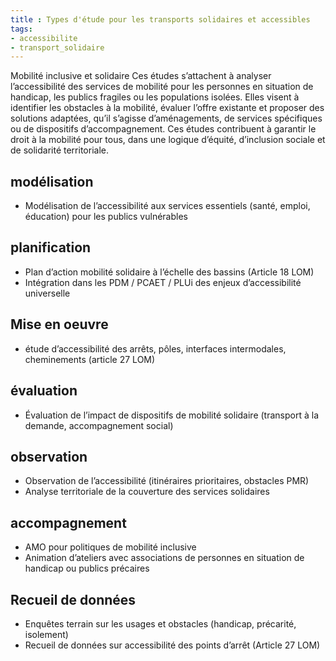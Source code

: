 ```yaml
---
title : Types d'étude pour les transports solidaires et accessibles
tags:
- accessibilite
- transport_solidaire
---
```

Mobilité inclusive et solidaire
Ces études s’attachent à analyser l’accessibilité des services de mobilité pour les personnes en situation de handicap, les publics fragiles ou les populations isolées. Elles visent à identifier les obstacles à la mobilité, évaluer l’offre existante et proposer des solutions adaptées, qu’il s’agisse d’aménagements, de services spécifiques ou de dispositifs d’accompagnement. Ces études contribuent à garantir le droit à la mobilité pour tous, dans une logique d’équité, d’inclusion sociale et de solidarité territoriale. 

## modélisation
- Modélisation de l’accessibilité aux services essentiels (santé, emploi, éducation) pour les publics vulnérables

## planification
- Plan d’action mobilité solidaire à l’échelle des bassins (Article 18 LOM)
- Intégration dans les PDM / PCAET / PLUi des enjeux d’accessibilité universelle

## Mise en oeuvre
- étude d’accessibilité des arrêts, pôles, interfaces intermodales, cheminements (article 27 LOM)

## évaluation
- Évaluation de l’impact de dispositifs de mobilité solidaire (transport à la demande, accompagnement social)

## observation
- Observation de l’accessibilité (itinéraires prioritaires, obstacles PMR)
- Analyse territoriale de la couverture des services solidaires

## accompagnement
- AMO pour politiques de mobilité inclusive
- Animation d’ateliers avec associations de personnes en situation de handicap ou publics précaires

## Recueil de données
- Enquêtes terrain sur les usages et obstacles (handicap, précarité, isolement)
- Recueil de données sur accessibilité des points d’arrêt (Article 27 LOM)
